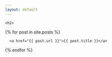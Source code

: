 ```yaml
---
layout: default
---
```

    <h2>
  {% for post in site.posts %}

      <a href="{{ post.url }}">{{ post.title }}</a>

  {% endfor %}
    </h2>
